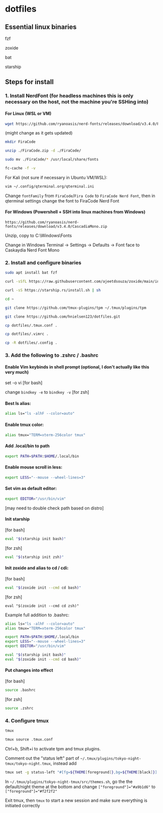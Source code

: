 # dotfiles


## Essential linux binaries
fzf

zoxide

bat

starship

## Steps for install

### 1. Install NerdFont (for headless machines this is only necessary on the host, not the machine you're SSHing into)

#### For Linux (WSL or VM)
```bash
wget https://github.com/ryanoasis/nerd-fonts/releases/download/v3.4.0/FiraCode.zip
```
(might change as it gets updated)

```bash
mkdir FiraCode
```

```bash
unzip ./FiraCode.zip -d ./FiraCode/
```

```bash
sudo mv ./FiraCode/* /usr/local/share/fonts
```

```bash
fc-cache -f -v
```

For Kali (not sure if necessary in Ubuntu VM/WSL):

```bash
vim ~/.config/qterminal.org/qterminal.ini
```

Change `fontFamily` from `FiraCode`/`Fira Code` to `FiraCode Nerd Font`, then in qterminal settings change the font to FiraCode Nerd Font

#### For Windows (Powershell + SSH into linux machines from Windows)
```
https://github.com/ryanoasis/nerd-fonts/releases/download/v3.4.0/CascadiaMono.zip
```

Unzip, copy to C:\Windows\Fonts

Change in Windows Terminal -> Settings -> Defaults -> Font face to Caskaydia Nerd Font Mono


### 2. Install and configure binaries 

```bash
sudo apt install bat fzf
```

```bash
curl -sSfL https://raw.githubusercontent.com/ajeetdsouza/zoxide/main/install.sh | sh
```

```bash
curl -sS https://starship.rs/install.sh | sh
```


```bash
cd ~
```


```bash
git clone https://github.com/tmux-plugins/tpm ~/.tmux/plugins/tpm
```

```bash
git clone https://github.com/hnielsen123/dotfiles.git
```


```bash
cp dotfiles/.tmux.conf .
```

```bash
cp dotfiles/.vimrc .
```

```bash
cp -R dotfiles/.config .
```

### 3. Add the following to .zshrc / .bashrc


#### Enable Vim keybinds in shell prompt (optional, I don't actually like this very much)

set -o vi [for bash]

change `bindkey -e` to `bindkey -v` [for zsh]

#### Best ls alias:
```bash
alias ls="ls -alhF --color=auto"
```

#### Enable tmux color:
```bash
alias tmux="TERM=xterm-256color tmux"
```

#### Add .local/bin to path
```bash
export PATH=$PATH:$HOME/.local/bin
```

#### Enable mouse scroll in less:
```bash
export LESS="--mouse --wheel-lines=3"
```

#### Set vim as default editor:
```bash
export EDITOR="/usr/bin/vim"
```
[may need to double check path based on distro]


#### Init starship
[for bash]
```bash
eval "$(starship init bash)" 
```

[for zsh]
```bash
eval "$(starship init zsh)" 
```

#### Init zoxide and alias to cd / cdi:
[for bash]
```bash
eval "$(zoxide init --cmd cd bash)"
```

[for zsh]
```
eval "$(zoxide init --cmd cd zsh)"
```

Example full addition to .bashrc:
```bash
alias ls="ls -alhF --color=auto"
alias tmux="TERM=xterm-256color tmux"

export PATH=$PATH:$HOME/.local/bin
export LESS="--mouse --wheel-lines=3"
export EDITOR="/usr/bin/vim"

eval "$(starship init bash)" 
eval "$(zoxide init --cmd cd bash)"
```

#### Put changes into effect
[for bash]
```bash
source .bashrc
```

[for zsh] 
```bash
source .zshrc
``` 

### 4. Configure tmux
  
```bash
tmux
```

```bash
tmux source .tmux.conf
```

Ctrl+b, Shift+i to activate tpm and tmux plugins.

Comment out the "status left" part of `~/.tmux/plugins/tokyo-night-tmux/tokyo-night.tmux`, instead add
```bash
tmux set -g status-left "#[fg=${THEME[foreground]},bg=${THEME[black]}] #{?client_prefix,󰠠 ,#[dim]󰤂 }#[nodim]#(hostname) "
```

In `~/.tmux/plugins/tokyo-night-tmux/src/themes.sh`, go the the default/night theme at the bottom and change `["foreground"]="#a9b1d6"` to `["foreground"]="#f2f2f2"`

Exit tmux, then `tmux` to start a new session and make sure everything is initiated correctly










